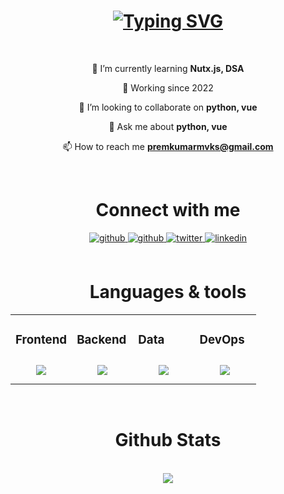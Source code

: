 <h1 align="center">
<a href="https://git.io/typing-svg"><img src="https://readme-typing-svg.demolab.com?font=Fira+Code&weight=500&size=30&pause=1000&color=000000&center=true&vCenter=true&random=false&width=435&lines=Hi+%F0%9F%91%8B%2C+I'm+Prem+Kumar" alt="Typing SVG" /></a>
</h1>

<br/>

<div align=center>

  🌱 I’m currently learning **Nutx.js, DSA**
  
  💼 Working since 2022

  👯 I’m looking to collaborate on **python, vue**

  💬 Ask me about **python, vue**

  📫 How to reach me **premkumarmvks@gmail.com**
</div>

<br/>

<h1 align="center">
    Connect with me
</h1>
<div align="center">
<a href="mailto:premkumarmvks@gmail.com" target="_blank">
<img src=https://img.shields.io/badge/Gmail-D14836?style=for-the-badge&logo=gmail&logoColor=white alt=github style="margin-bottom: 5px;" />
</a>
<a href="https://github.com/premgowda98" target="_blank">
<img src=https://img.shields.io/badge/GitHub-100000?style=for-the-badge&logo=github&logoColor=white alt=github style="margin-bottom: 5px;" />
</a>
<a href="https://twitter.com/premgowda98" target="_blank">
<img src=https://img.shields.io/badge/twitter-%2300acee.svg?&style=for-the-badge&logo=twitter&logoColor=white alt=twitter style="margin-bottom: 5px;" />
</a>
<a href="https://linkedin.com/in/premgowda98" target="_blank">
<img src=https://img.shields.io/badge/linkedin-%231E77B5.svg?&style=for-the-badge&logo=linkedin&logoColor=white alt=linkedin style="margin-bottom: 5px;" />
</a>  
</div> 

<br/>


<h1 align="center">
    Languages & tools
</h1> 
<table align="center"><tr><td valign="top" width="25%">



### Frontend  
<div align="center"> 
<a href="https://github.com/premgowda98" target="_blank"><img style="margin: 10px" src="https://skillicons.dev/icons?i=html,css,js,vue,nuxt&perline=2"/></a> 
</div>

</td><td valign="top" width="25%">



### Backend  
<div align="center"> 
<a href="https://github.com/premgowda98" target="_blank"><img style="margin: 10px" src="https://skillicons.dev/icons?i=py,git,supabase,selenium,opencv,redis&perline=2"/></a> 
</div>

</td><td valign="top" width="25%">

### Data  
<div align="center"> 
<a href="https://github.com/premgowda98" target="_blank"><img style="margin: 10px" src="https://skillicons.dev/icons?i=py,sklearn,tensorflow,&perline=2"/></a> 
</div>

</td><td valign="top" width="25%">



### DevOps  
<div align="center"> 
<a href="https://github.com/premgowda98" target="_blank"><img style="margin: 10px" src="https://skillicons.dev/icons?i=azure,docker,nginx&perline=2"/></a> 
</div>
</td></tr></table>  

<br/> 

<h1 align="center">
    Github Stats 
</h1> 
<br/> 
<div align="center"><img src="https://github-readme-stats.vercel.app/api?username=premgowda98&show_icons=true&count_private=true&hide_border=true&rank_icon=github&border_radius=20" align="center" /></div>  

<br/>  